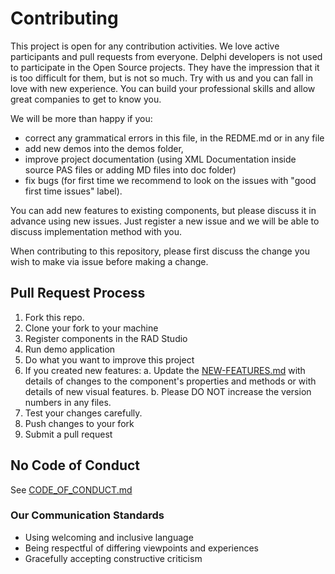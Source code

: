 # Contributing

This project is open for any contribution activities. We love active participants and pull requests from everyone. Delphi developers is not used to participate in the Open Source projects. They have the impression that it is too difficult for them, but is not so much. Try with us and you can fall in love with new experience. You can build your professional skills and allow great companies to get to know you.

We will be more than happy if you:
* correct any grammatical errors in this file, in the REDME.md or in any file
* add new demos into the demos folder, 
* improve project documentation (using XML Documentation inside source PAS files or adding MD files into doc folder)
* fix bugs (for first time we recommend to look on the issues with "good first time issues" label).

You can add new features to existing components, but please discuss it in advance using new issues. Just register a new issue and we will be able to discuss implementation method with you.

When contributing to this repository, please first discuss the change you wish 
to make via issue before making a change. 

## Pull Request Process

1. Fork this repo.
2. Clone your fork to your machine
3. Register components in the RAD Studio
4. Run demo application
5. Do what you want to improve this project
6. If you created new features:
    a. Update the [NEW-FEATURES.md](./NEW-FEATURES.md) with details of changes to the component's properties and methods or with details of new visual features.
    b. Please DO NOT increase the version numbers in any files.
7. Test your changes carefully.
8. Push changes to your fork
9. Submit a pull request

## No Code of Conduct

See [CODE_OF_CONDUCT.md](./CODE_OF_CONDUCT.md)

### Our Communication Standards

* Using welcoming and inclusive language
* Being respectful of differing viewpoints and experiences
* Gracefully accepting constructive criticism

